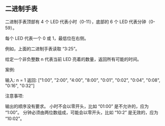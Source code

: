 ## 二进制手表
二进制手表顶部有 4 个 LED 代表小时（0-11），底部的 6 个 LED 代表分钟（0-59）。

每个 LED 代表一个 0 或 1，最低位在右侧。



例如，上面的二进制手表读取 “3:25”。

给定一个非负整数 n 代表当前 LED 亮着的数量，返回所有可能的时间。

案例:

输入: n = 1
返回: ["1:00", "2:00", "4:00", "8:00", "0:01", "0:02", "0:04", "0:08", "0:16", "0:32"]
 

注意事项:

输出的顺序没有要求。
小时不会以零开头，比如 “01:00” 是不允许的，应为 “1:00”。
分钟必须由两位数组成，可能会以零开头，比如 “10:2” 是无效的，应为 “10:02”。